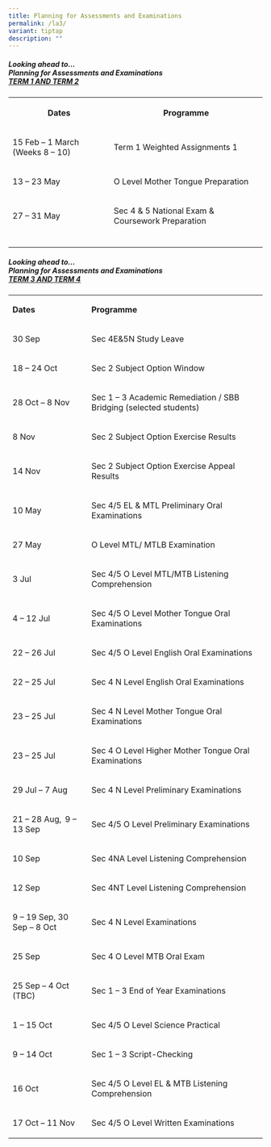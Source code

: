 ```yaml
---
title: Planning for Assessments and Examinations
permalink: /la3/
variant: tiptap
description: ""
---
```

<h5>Looking ahead to…<br>Planning for Assessments and Examinations <br><u>TERM 1 AND TERM 2</u></h5>
<table style="minWidth: 50px">
<colgroup>
<col>
<col>
</colgroup>
<tbody>
<tr>
<th rowspan="1" colspan="1">
<p>Dates</p>
</th>
<th rowspan="1" colspan="1">
<p>Programme</p>
</th>
</tr>
<tr>
<td rowspan="1" colspan="1">
<p>15 Feb – 1 March (Weeks 8 – 10)</p>
</td>
<td rowspan="1" colspan="1">
<p>Term 1 Weighted Assignments 1</p>
</td>
</tr>
<tr>
<td rowspan="1" colspan="1">
<p>13 – 23 May</p>
</td>
<td rowspan="1" colspan="1">
<p>O Level Mother Tongue Preparation</p>
</td>
</tr>
<tr>
<td rowspan="1" colspan="1">
<p>27 – 31 May</p>
</td>
<td rowspan="1" colspan="1">
<p>Sec 4 &amp; 5 National Exam &amp; Coursework Preparation</p>
</td>
</tr>
<tr>
<td rowspan="1" colspan="1">
<p></p>
</td>
<td rowspan="1" colspan="1">
<p></p>
</td>
</tr>
</tbody>
</table>
<h5>Looking ahead to…<br>Planning for Assessments and Examinations <br><u>TERM 3 AND TERM 4</u></h5>
<p></p>
<p></p>
<table style="minWidth: 50px">
<colgroup>
<col>
<col>
</colgroup>
<tbody>
<tr>
<td rowspan="1" colspan="1">
<p><strong>Dates</strong>
</p>
</td>
<td rowspan="1" colspan="1">
<p><strong>Programme</strong>
</p>
</td>
</tr>
<tr>
<td rowspan="1" colspan="1">
<p>30 Sep &nbsp;&nbsp;</p>
</td>
<td rowspan="1" colspan="1">
<p>Sec 4E&amp;5N Study Leave  &nbsp;&nbsp;</p>
</td>
</tr>
<tr>
<td rowspan="1" colspan="1">
<p>18 – 24 Oct &nbsp;&nbsp;</p>
</td>
<td rowspan="1" colspan="1">
<p>Sec 2 Subject Option Window &nbsp;&nbsp;</p>
</td>
</tr>
<tr>
<td rowspan="1" colspan="1">
<p>28 Oct – 8 Nov &nbsp;&nbsp;</p>
</td>
<td rowspan="1" colspan="1">
<p>Sec 1 – 3 Academic Remediation / SBB Bridging (selected students) &nbsp;&nbsp;</p>
</td>
</tr>
<tr>
<td rowspan="1" colspan="1">
<p>8 Nov &nbsp;&nbsp;</p>
</td>
<td rowspan="1" colspan="1">
<p>Sec 2 Subject Option Exercise Results &nbsp;&nbsp;</p>
</td>
</tr>
<tr>
<td rowspan="1" colspan="1">
<p>14 Nov &nbsp;&nbsp;</p>
</td>
<td rowspan="1" colspan="1">
<p>Sec 2 Subject Option Exercise Appeal Results &nbsp;&nbsp;</p>
</td>
</tr>
<tr>
<td rowspan="1" colspan="1">
<p>10 May &nbsp;&nbsp;</p>
</td>
<td rowspan="1" colspan="1">
<p>Sec 4/5 EL &amp; MTL Preliminary Oral Examinations  &nbsp;&nbsp;</p>
</td>
</tr>
<tr>
<td rowspan="1" colspan="1">
<p>27 May &nbsp;&nbsp;</p>
</td>
<td rowspan="1" colspan="1">
<p>O Level MTL/ MTLB Examination &nbsp;&nbsp;</p>
</td>
</tr>
<tr>
<td rowspan="1" colspan="1">
<p>3 Jul &nbsp;&nbsp;</p>
</td>
<td rowspan="1" colspan="1">
<p>Sec 4/5 O Level MTL/MTB Listening Comprehension &nbsp;&nbsp;</p>
</td>
</tr>
<tr>
<td rowspan="1" colspan="1">
<p>4 – 12 Jul &nbsp;&nbsp;</p>
</td>
<td rowspan="1" colspan="1">
<p>Sec 4/5 O Level Mother Tongue Oral Examinations &nbsp;&nbsp;</p>
</td>
</tr>
<tr>
<td rowspan="1" colspan="1">
<p>22 – 26 Jul &nbsp;&nbsp;</p>
</td>
<td rowspan="1" colspan="1">
<p>Sec 4/5 O Level English Oral Examinations &nbsp;&nbsp;</p>
</td>
</tr>
<tr>
<td rowspan="1" colspan="1">
<p>22 – 25 Jul &nbsp;&nbsp;</p>
</td>
<td rowspan="1" colspan="1">
<p>Sec 4 N Level English Oral Examinations &nbsp;&nbsp;</p>
</td>
</tr>
<tr>
<td rowspan="1" colspan="1">
<p>23 – 25 Jul &nbsp;&nbsp;</p>
</td>
<td rowspan="1" colspan="1">
<p>Sec 4 N Level Mother Tongue Oral Examinations &nbsp;&nbsp;</p>
</td>
</tr>
<tr>
<td rowspan="1" colspan="1">
<p>23 – 25 Jul &nbsp;&nbsp;</p>
</td>
<td rowspan="1" colspan="1">
<p>Sec 4 O Level Higher Mother Tongue Oral Examinations  &nbsp;&nbsp;</p>
</td>
</tr>
<tr>
<td rowspan="1" colspan="1">
<p>29 Jul – 7 Aug &nbsp;&nbsp;</p>
</td>
<td rowspan="1" colspan="1">
<p>Sec 4 N Level Preliminary Examinations &nbsp;&nbsp;</p>
</td>
</tr>
<tr>
<td rowspan="1" colspan="1">
<p>21 – 28 Aug,  9 – 13 Sep &nbsp;&nbsp;</p>
</td>
<td rowspan="1" colspan="1">
<p>Sec 4/5 O Level Preliminary Examinations &nbsp;&nbsp;</p>
</td>
</tr>
<tr>
<td rowspan="1" colspan="1">
<p>10 Sep &nbsp;&nbsp;</p>
</td>
<td rowspan="1" colspan="1">
<p>Sec 4NA Level Listening Comprehension &nbsp;&nbsp;</p>
</td>
</tr>
<tr>
<td rowspan="1" colspan="1">
<p>12 Sep &nbsp;&nbsp;</p>
</td>
<td rowspan="1" colspan="1">
<p>Sec 4NT Level Listening Comprehension &nbsp;&nbsp;</p>
</td>
</tr>
<tr>
<td rowspan="1" colspan="1">
<p>9 – 19 Sep, 30 Sep – 8 Oct   &nbsp;&nbsp;</p>
</td>
<td rowspan="1" colspan="1">
<p>Sec 4 N Level Examinations &nbsp;&nbsp;</p>
</td>
</tr>
<tr>
<td rowspan="1" colspan="1">
<p>25 Sep &nbsp;&nbsp;</p>
</td>
<td rowspan="1" colspan="1">
<p>Sec 4 O Level MTB Oral Exam &nbsp;&nbsp;</p>
</td>
</tr>
<tr>
<td rowspan="1" colspan="1">
<p>25 Sep – 4 Oct (TBC) &nbsp;&nbsp;</p>
</td>
<td rowspan="1" colspan="1">
<p>Sec 1 – 3 End of Year Examinations  &nbsp;&nbsp;</p>
</td>
</tr>
<tr>
<td rowspan="1" colspan="1">
<p>1 – 15 Oct &nbsp;&nbsp;</p>
</td>
<td rowspan="1" colspan="1">
<p>Sec 4/5 O Level Science Practical &nbsp;&nbsp;</p>
</td>
</tr>
<tr>
<td rowspan="1" colspan="1">
<p>9 – 14 Oct &nbsp;&nbsp;</p>
</td>
<td rowspan="1" colspan="1">
<p>Sec 1 – 3 Script-Checking &nbsp;&nbsp;</p>
</td>
</tr>
<tr>
<td rowspan="1" colspan="1">
<p>16 Oct &nbsp;&nbsp;</p>
</td>
<td rowspan="1" colspan="1">
<p>Sec 4/5 O Level EL &amp; MTB Listening Comprehension &nbsp;&nbsp;</p>
</td>
</tr>
<tr>
<td rowspan="1" colspan="1">
<p>17 Oct – 11 Nov &nbsp;&nbsp;</p>
</td>
<td rowspan="1" colspan="1">
<p>Sec 4/5 O Level Written Examinations &nbsp;</p>
</td>
</tr>
</tbody>
</table>
<p></p>